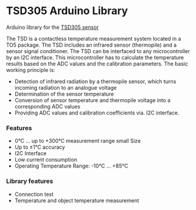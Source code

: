 # TSD305 Arduino Library
Arduino library for the [TSD305 sensor](https://www.te.com/usa-en/product-10205977-00.html)

The TSD is a contactless temperature measurement system located in a TO5 package. The TSD includes an infrared sensor (thermopile) and a sensor signal conditioner.
The TSD can be interfaced to any microcontroller by an I2C interface. This microcontroller has to calculate the temperature results based on the ADC values and the calibration parameters.
The basic working principle is:
* Detection of infrared radiation by a thermopile sensor, which turns incoming radiation to an analogue voltage
* Determination of the sensor temperature
* Conversion of sensor temperature and thermopile voltage into a corresponding
ADC values
* Providing ADC values and calibration coefficients via. I2C interface.

### Features
* 0°C ... up to +300°C measurement range small Size
* Up to ±1°C accuracy
* I2C Interface
* Low current consumption
* Operating Temperature Range: -10°C ... +85°C


### Library features
* Connection test
* Temperature and object temperature measurement
